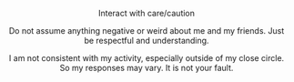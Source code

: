




<p align=center> Interact with care/caution

<p align=center> Do not assume anything negative or weird about me and my friends. Just be respectful and understanding.

<p align=center> I am not consistent with my activity, especially outside of my close circle. So my responses may vary. It is not your fault.
